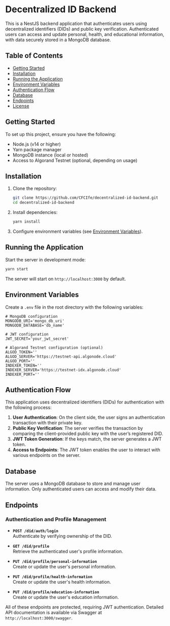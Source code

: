 # Decentralized ID Backend

This is a NestJS backend application that authenticates users using decentralized identifiers (DIDs) and public key verification. Authenticated users can access and update personal, health, and educational information, with data securely stored in a MongoDB database.

## Table of Contents

- [Getting Started](#getting-started)
- [Installation](#installation)
- [Running the Application](#running-the-application)
- [Environment Variables](#environment-variables)
- [Authentication Flow](#authentication-flow)
- [Database](#database)
- [Endpoints](#endpoints)
- [License](#license)

## Getting Started

To set up this project, ensure you have the following:

- Node.js (v14 or higher)
- Yarn package manager
- MongoDB instance (local or hosted)
- Access to Algorand Testnet (optional, depending on usage)

## Installation

1. Clone the repository:
   ```bash
   git clone https://github.com/CFCIfe/decentralized-id-backend.git
   cd decentralized-id-backend
   ```

2. Install dependencies:
   ```bash
   yarn install
   ```

3. Configure environment variables (see [Environment Variables](#environment-variables)).

## Running the Application

Start the server in development mode:
```bash
yarn start
```

The server will start on `http://localhost:3000` by default.

## Environment Variables

Create a `.env` file in the root directory with the following variables:

```dotenv
# MongoDB configuration
MONGODB_URI='mongo_db_uri'
MONGODB_DATABASE='db_name'

# JWT configuration
JWT_SECRET='your_jwt_secret'

# Algorand Testnet configuration (optional)
ALGOD_TOKEN=''
ALGOD_SERVER='https://testnet-api.algonode.cloud'
ALGOD_PORT=''
INDEXER_TOKEN=''
INDEXER_SERVER='https://testnet-idx.algonode.cloud'
INDEXER_PORT=''
```

## Authentication Flow

This application uses decentralized identifiers (DIDs) for authentication with the following process:

1. **User Authentication**: On the client side, the user signs an authentication transaction with their private key.
2. **Public Key Verification**: The server verifies the transaction by comparing the client-provided public key with the user’s registered DID.
3. **JWT Token Generation**: If the keys match, the server generates a JWT token.
4. **Access to Endpoints**: The JWT token enables the user to interact with various endpoints on the server.

## Database

The server uses a MongoDB database to store and manage user information. Only authenticated users can access and modify their data.

## Endpoints

### Authentication and Profile Management

- **`POST /did/auth/login`**  
  Authenticate by verifying ownership of the DID.

- **`GET /did/profile`**  
  Retrieve the authenticated user's profile information.

- **`PUT /did/profile/personal-information`**  
  Create or update the user's personal information.

- **`PUT /did/profile/health-information`**  
  Create or update the user's health information.

- **`PUT /did/profile/education-information`**  
  Create or update the user's education information.

All of these endpoints are protected, requiring JWT authentication. Detailed API documentation is available via Swagger at `http://localhost:3000/swagger`.
